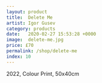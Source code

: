 ```yaml
---
layout: product
title:  Delete Me
artist: Igor Gusev
category: products
date:   2020-02-27 15:53:28 +0000
image:  delete-me.jpg
price: £70
permalink: /shop/delete-me
index: 10
---
```

2022, Colour Print, 50x40cm
